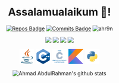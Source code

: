 <h1 align="center"> Assalamualaikum 👋! </h1>

<div align="center">

[![Repos Badge](https://badges.pufler.dev/repos/AHR9N)](https://badges.pufler.dev)
[![Commits Badge](https://badges.pufler.dev/commits/daily/AHR9N)](https://badges.pufler.dev)
<img src="https://komarev.com/ghpvc/?username=ahr9n&label=Profile%20views&color=0e75b6&style=flat" alt="ahr9n" />

</div>

   <p align="center">
        <a href="https://twitter.com/AHR9N"><img src="https://img.shields.io/badge/twitter-%231FA1F1?style=flat&logo=twitter&logoColor=white"/></a>
        <a href="https://www.linkedin.com/in/ahmad-abdulrahmaan"><img src="https://img.shields.io/badge/linkedin-%230177B5?style=flat&logo=linkedin&logoColor=white"/></a>
        <a href="https://ask.fm/Ahmed_Alkbnsh"><img src="https://img.shields.io/badge/-Ask.fm-red"/></a>
        <a href="https://codeforces.com/profile/Voldmort"><img src="https://img.shields.io/badge/Codeforces.com-Voldmort-yellowgreen"/></a>
    </p>

<div align="center">

<code><img height="40" src="https://raw.githubusercontent.com/github/explore/80688e429a7d4ef2fca1e82350fe8e3517d3494d/topics/java/java.png"></code>
<code><img height="40" src="https://raw.githubusercontent.com/github/explore/80688e429a7d4ef2fca1e82350fe8e3517d3494d/topics/cpp/cpp.png"></code>
<code><img height="40" src="https://raw.githubusercontent.com/github/explore/80688e429a7d4ef2fca1e82350fe8e3517d3494d/topics/c/c.png"></code>
<code><img height="40" src="https://raw.githubusercontent.com/github/explore/80688e429a7d4ef2fca1e82350fe8e3517d3494d/topics/kotlin/kotlin.png"></code>
<code><img height="40" src="https://raw.githubusercontent.com/github/explore/80688e429a7d4ef2fca1e82350fe8e3517d3494d/topics/python/python.png"></code>

![Ahmad AbdulRahman's github stats](https://github-readme-stats.vercel.app/api?username=ahr9n&hide=issues&show_icons=true)

</div>
